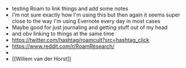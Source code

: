 - testing Roam to link things and add some notes
- I'm not sure exactly how I'm using this but then again it seems super close to the way I'm using Evernote every day in most cases
- Maybe good for just journaling and getting stuff out of my head
- and obv linking to things at the same time
- https://twitter.com/hashtag/roamcult?src=hashtag_click
- https://www.reddit.com/r/RoamResearch/
- 
- [[Willem van der Horst]]
